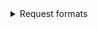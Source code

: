 
<details>
    <summary>Request formats</summary>
    

### In coming requests must have the following rules:
```
-->sign-in,username,password,port (Responses: ok, failed).
```
```
-->sign-up,username,password,port (Responses: ok, failed).
```
    
```    
-->retrieve-list, (Return all users (online)), response:{
    ->Format of retrieve-list
    
    name,password,ip,port\n
    ..
    ...
    
--So you have to read using a loop => while(scan.hasNext())

--Note: after each line there's new-line.

}
```
```
-->log-out,username,password,port (Responses: ok, failed).
```
    
### Note :'failed' happens when the credentials are wrong.

<details>




Example :

```Java
Formatter wr = new Formatter(connection.getOutputStream());
wr.format("log-out,moha,password");
wr.flush();

Scanner in = new Scanner(connection.getInputStream());
String res = in.next(); //failed or ok

connection.close();
..
...
```

